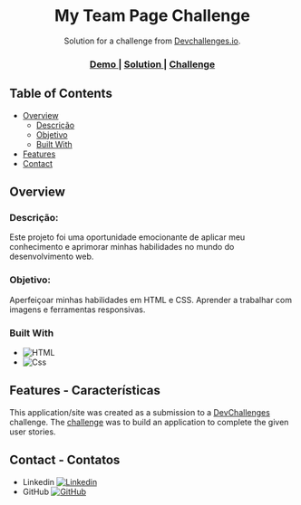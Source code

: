 <!-- Please update value in the {}  -->

<h1 align="center">My Team Page Challenge</h1>

<div align="center">
   Solution for a challenge from  <a href="http://devchallenges.io" target="_blank" >Devchallenges.io</a>.
</div>

<div align="center">
  <h3>
    <a href='https://cefet-igor.github.io/Challenge-my-team-page' target="_blank" >
      Demo
    </a>
    <span> | </span>
    <a href="https://github.com/CEFET-Igor/Challenge-my-team-page" target="_blank" >
      Solution
    </a>
    <span> | </span>
    <a href="https://devchallenges.io/challenges/hhmesazsqgKXrTkYkt0U" target="_blank" >
      Challenge
    </a>
  </h3>
</div>

<!-- TABLE OF CONTENTS -->

## Table of Contents

- [Overview](#overview)
  - [Descrição](#descrição)
  - [Objetivo](#objetivo)
  - [Built With](#built-with)
- [Features](#features)
- [Contact](#contact)

<!-- OVERVIEW -->

<a name="Overview"></a>
## Overview


<a name="Descrição"></a>
### Descrição:
Este projeto foi uma oportunidade emocionante de aplicar meu conhecimento e aprimorar minhas habilidades no mundo do desenvolvimento web.

<a name="Objetivo"></a>
### Objetivo:

Aperfeiçoar minhas habilidades em HTML e CSS. Aprender a trabalhar com imagens e ferramentas responsivas.





<a name="Built With"></a>
### Built With

- ![HTML](https://img.shields.io/badge/HTML5-E34F26?style=for-the-badge&logo=html5&logoColor=white)
- ![Css](https://img.shields.io/badge/CSS3-1572B6?style=for-the-badge&logo=css3&logoColor=white)

<a name="Features"></a>
## Features - Características

<!-- List the features of your application or follow the template. Don't share the figma file here :) -->

This application/site was created as a submission to a [DevChallenges](https://devchallenges.io/challenges) challenge. The [challenge](https://devchallenges.io/challenges/wBunSb7FPrIepJZAg0sY) was to build an application to complete the given user stories.

<a name="Contact"></a>
## Contact - Contatos

- Linkedin [![Linkedin](https://img.shields.io/badge/LinkedIn-0077B5?style=for-the-badge&logo=linkedin&logoColor=white)](https://www.linkedin.com/in/igorguicampos/)
- GitHub [![GitHub](https://img.shields.io/github/followers/CEFET-Igor.svg?style=social&label=Follow&maxAge=2592000)](https://github.com/CEFET-Igor)
